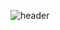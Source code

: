 ![header](https://capsule-render.vercel.app/api?type=waving&color=0:ee82ee,100:6a5acd&height=250&section=header&text=Hayeon%20Kang&fontSize=70&animation=twinkling&fontColor=ffffff&fontAlignY=45)

<!-- - 🔭 I’m currently working on ...
- 🌱 I’m currently learning ...
- 👯 I’m looking to collaborate on ...
- 📫 How to reach me: ... -->
